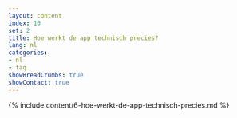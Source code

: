 ```yaml
---
layout: content
index: 10
set: 2
title: Hoe werkt de app technisch precies?
lang: nl
categories:
- nl
- faq
showBreadCrumbs: true
showContact: true
---
```

{% include content/6-hoe-werkt-de-app-technisch-precies.md %}
